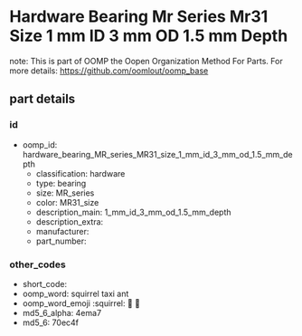 # Hardware Bearing Mr Series Mr31 Size 1 mm ID 3 mm OD 1.5 mm Depth  

note: This is part of OOMP the Oopen Organization Method For Parts. For more details: https://github.com/oomlout/oomp_base

##  part details





### id
* oomp_id: hardware_bearing_MR_series_MR31_size_1_mm_id_3_mm_od_1.5_mm_depth
  * classification: hardware
  * type: bearing
  * size: MR_series
  * color: MR31_size
  * description_main: 1_mm_id_3_mm_od_1.5_mm_depth
  * description_extra: 
  * manufacturer: 
  * part_number: 

### other_codes
* short_code: 
* oomp_word: squirrel taxi ant
* oomp_word_emoji :squirrel: :taxi: :ant:
* md5_6_alpha: 4ema7
* md5_6: 70ec4f